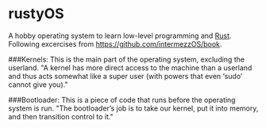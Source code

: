 # rustyOS
A hobby operating system to learn low-level programming and [Rust](https://www.rust-lang.org/).
Following excercises from https://github.com/intermezzOS/book.


###Kernels:
This is the main part of the operating system, excluding the userland. "A kernel has more direct access to the machine than a userland and thus acts somewhat like a super user (with powers that even ‘sudo’ cannot give you)."

###Bootloader:
This is a piece of code that runs before the operating system is run. "The bootloader’s job is to take our kernel, put it into memory, and then transition control to it."
